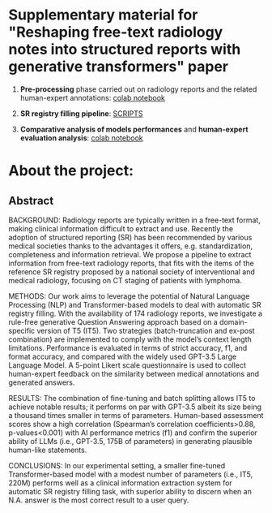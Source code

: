 <h1> Supplementary material for "Reshaping free-text radiology notes into structured reports with generative transformers" paper </h1>

1.  **Pre-processing** phase carried out on radiology reports and the related human-expert annotations: [colab notebook](https://colab.research.google.com/drive/1Ek5iphsgqEY7mvemarQ68hF9GBmNye_b?usp=drive_link)

2.  **SR registry filling pipeline**: [SCRIPTS](https://github.com/laurabergomi/NLP_radiology/tree/d6b766bea7c732b0164301f5be428d193c97ed29/SCRIPTS)

3.  **Comparative analysis of models performances** and **human-expert evaluation analysis**: [colab notebook](https://colab.research.google.com/drive/1sOLWuxg_Srh6VRlFvxzCKPBGVgy6Z9ro?usp=drive_link)



<h1> About the project:</h1>

<h2>Abstract</h2>
BACKGROUND: Radiology reports are typically written in a free-text format, making clinical information difficult to extract and use. Recently the adoption of structured reporting (SR) has been recommended by various medical societies thanks to the advantages it offers, e.g. standardization, completeness and information retrieval. We propose a pipeline to extract information from free-text radiology reports, that fits with the items of the reference SR registry proposed by a national society of interventional and medical radiology, focusing on CT staging of patients with lymphoma.

METHODS: Our work aims to leverage the potential of Natural Language Processing (NLP) and Transformer-based models to deal with automatic SR registry filling. With the availability of 174 radiology reports, we investigate a rule-free generative Question Answering approach based on a domain-specific version of T5 (IT5). Two strategies (batch-truncation and ex-post combination) are implemented to comply with the model’s context length limitations. Performance is evaluated in terms of strict accuracy, f1, and format accuracy, and compared with the widely used GPT-3.5 Large Language Model. A 5-point Likert scale questionnaire is used to collect human-expert feedback on the similarity between medical annotations and generated answers.

RESULTS: The combination of fine-tuning and batch splitting allows IT5 to achieve notable results; it performs on par with GPT-3.5 albeit its size being a thousand times smaller in terms of parameters. Human-based assessment scores show a high correlation (Spearman’s correlation coefficients>0.88, p-values<0.001) with AI performance metrics (f1) and confirm the superior ability of LLMs (i.e., GPT-3.5, 175B of parameters) in generating plausible human-like statements.

CONCLUSIONS: In our experimental setting, a smaller fine-tuned Transformer-based model with a modest number of parameters (i.e., IT5, 220M) performs well as a clinical information extraction system for automatic SR registry filling task, with superior ability to discern when an N.A. answer is the most correct result to a user query.


